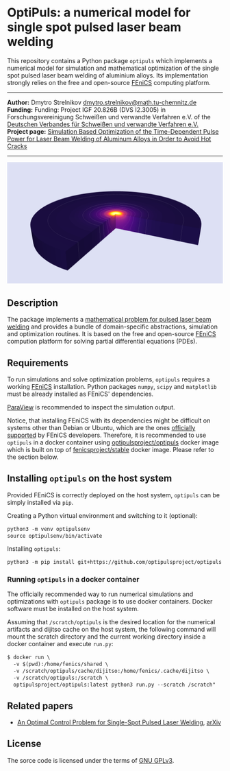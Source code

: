OptiPuls: a numerical model for single spot pulsed laser beam welding
=====================================================================

This repository contains a Python package `optipuls` which implements a numerical model for simulation and mathematical optimization of the single spot pulsed laser beam welding of aluminium alloys. Its implementation strongly relies on the free and open-source [FEniCS][fenics] computing platform.

---

**Author:** Dmytro Strelnikov <dmytro.strelnikov@math.tu-chemnitz.de>  
**Funding:** Funding: Project IGF 20.826B (DVS I2.3005) in Forschungsvereinigung Schweißen und verwandte Verfahren e.V. of the [Deutschen Verbandes für Schweißen und verwandte Verfahren e.V.](https://www.die-verbindungs-spezialisten.de/)  
**Project page:** [Simulation Based Optimization of the Time-Dependent Pulse Power for Laser Beam Welding of Aluminum Alloys in Order to Avoid Hot Cracks](https://www.tu-chemnitz.de/mathematik/part_dgl/projects/optipuls/index.en.php)

---

![OptiPuls-preview](assets/3d_resized.png)


## Description

The package implements a [mathematical problem for pulsed laser beam welding][paper-onespot] and provides a bundle of domain-specific abstractions, simulation and optimization routines. It is based on the free and open-source [FEniCS][fenics] compution platform for solving partial differential equations (PDEs).

## Requirements

To run simulations and solve optimization problems, `optipuls` requires a working [FEniCS][fenics/installation] installation. Python packages `numpy`, `scipy` and `matplotlib` must be already installed as FEniCS' dependencies.

[ParaView](https://www.paraview.org/) is recommended to inspect the simulation output.

Notice, that installing FEniCS with its dependencies might be difficult on systems other than Debian or Ubuntu, which are the ones [officially supported][fenics/installation/ubuntu] by FEniCS developers.
Therefore, it is recommended to use `optipuls` in a docker container using [optipulsproject/optipuls] docker image which is built on top of [fenicsproject/stable] docker image. Please refer to the section below.


## Installing `optipuls` on the host system

Provided FEniCS is correctly deployed on the host system, `optipuls` can be simply installed via `pip`.

Creating a Python virtual environment and switching to it (optional):
```
python3 -m venv optipulsenv
source optipulsenv/bin/activate
```

Installing `optipuls`:
```
python3 -m pip install git+https://github.com/optipulsproject/optipuls
```


### Running `optipuls` in a docker container

The officially recommended way to run numerical simulations and optimizations with `optipuls` package is to use docker containers. Docker software must be installed on the host system.

Assuming that `/scratch/optipuls` is the desired location for the numerical artifacts and dijitso cache on the host system, the following command will mount the scratch directory and the current working directory inside a docker container and execute `run.py`:
```
$ docker run \
  -v $(pwd):/home/fenics/shared \
  -v /scratch/optipuls/cache/dijitso:/home/fenics/.cache/dijitso \
  -v /scratch/optipuls:/scratch \
  optipulsproject/optipuls:latest python3 run.py --scratch /scratch"
```


## Related papers

- [An Optimal Control Problem for Single-Spot Pulsed Laser Welding][paper-onespot], [arXiv](https://arxiv.org/abs/2109.10788v2)
  

## License

The sorce code is licensed under the terms of [GNU GPLv3](https://www.gnu.org/licenses/gpl-3.0.en.html).



[fenics]: https://fenicsproject.org/
[fenics/installation]: https://fenics.readthedocs.io/en/latest/installation.html
[fenics/installation/ubuntu]: https://fenics.readthedocs.io/en/latest/installation.html#debian-ubuntu-packages

[optipulsproject/optipuls]: https://hub.docker.com/r/optipulsproject/optipuls
[fenicsproject/stable]: https://quay.io/fenicsproject/stable

[paper-onespot]: https://github.com/optipulsproject/paper-onespot